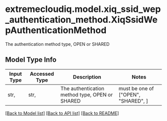 # extremecloudiq.model.xiq_ssid_wep_authentication_method.XiqSsidWepAuthenticationMethod

The authentication method type, OPEN or SHARED

## Model Type Info
Input Type | Accessed Type | Description | Notes
------------ | ------------- | ------------- | -------------
str,  | str,  | The authentication method type, OPEN or SHARED | must be one of ["OPEN", "SHARED", ] 

[[Back to Model list]](../../README.md#documentation-for-models) [[Back to API list]](../../README.md#documentation-for-api-endpoints) [[Back to README]](../../README.md)

